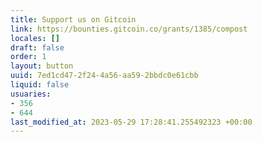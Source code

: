 ```yaml
---
title: Support us on Gitcoin
link: https://bounties.gitcoin.co/grants/1385/compost
locales: []
draft: false
order: 1
layout: button
uuid: 7ed1cd47-2f24-4a56-aa59-2bbdc0e61cbb
liquid: false
usuaries:
- 356
- 644
last_modified_at: 2023-05-29 17:28:41.255492323 +00:00
---
```


